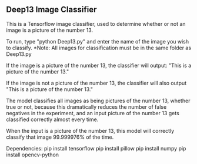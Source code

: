 ## Deep13 Image Classifier

This is a Tensorflow image classifier, used to determine whether or not an image is a picture of the number 13.  

To run, type "python Deep13.py" and enter the name of the image you wish to classify.
*Note:
All images for classification must be in the same folder as Deep13.py

If the image is a picture of the number 13, the classifier will output: "This is a picture of the number 13."

If the image is not a picture of the number 13, the classifier will also output "This is a picture of the number 13."

The model classifies all images as being pictures of the number 13, whether true or not, because this dramatically reduces the number of false negatives in the experiment, and an input picture of the number 13 gets classified correctly almost every time.

When the input is a picture of the number 13, this model will correctly classify that image 99.999976% of the time.


Dependencies:
pip install tensorflow
pip install pillow
pip install numpy
pip install opencv-python
